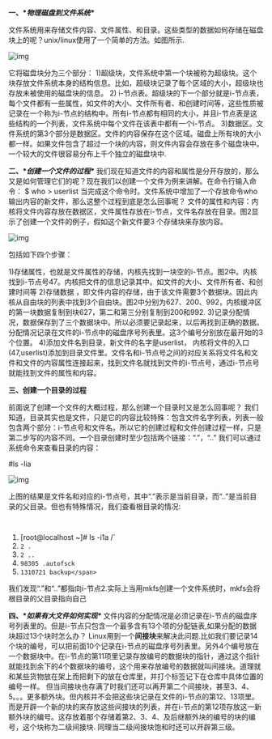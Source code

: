 **一、\**物理磁盘到文件系统\****

文件系统用来存储文件内容、文件属性、和目录。这些类型的数据如何存储在磁盘块上的呢？unix/linux使用了一个简单的方法。如图所示.

![img](https://img-blog.csdn.net/20140402154057750)

它将磁盘块分为三个部分：
1)超级块，文件系统中第一个块被称为超级块。这个块存放文件系统本身的结构信息。比如，超级块记录了每个区域的大小，超级块也存放未被使用的磁盘块的信息。
2) i-节点表。超级块的下一个部分就是i-节点表，每个文件都有一些属性，如文件的大小、文件所有者、和创建时间等，这些性质被记录在一个称为i-节点的结构中。所有i-节点都有相同的大小，并且i-节点表是这些结构的一个列表，文件系统中每个文件在该表中都有一个i-节点。
3)数据区。文件系统的第3个部分是数据区。文件的内容保存在这个区域。磁盘上所有块的大小都一样。如果文件包含了超过一个块的内容，则文件内容会存放在多个磁盘块中。一个较大的文件很容易分布上千个独立的磁盘块中.

**二、\**创建一个文件的过程\****
我们现在知道文件的内容和属性是分开存放的，那么又是如何管理它们的呢？现在我们以创建一个文件为例来讲解。在命令行输入命令：
$ who > userlist
当完成这个命令时。文件系统中增加了一个存放命令who输出内容的新文件，那么这整个过程到底是怎么回事呢？
文件的属性和内容：内核将文件内容存放在数据区，文件属性存放在i-节点，文件名存放在目录。图2显示了创建一个文件的例子，假如这个新文件要3 个存储块来存放内容。

![img](https://img-blog.csdn.net/20140403114044718)

包括如下四个步骤：

1)存储属性，也就是文件属性的存储，内核先找到一块空的i-节点。图2中。内核找到i-节点号47。内核把文件的信息记录其中。如文件的大小、文件所有者、和创建时间等
2)存储数据 ，即文件内容的存储，由于该文件需要3个数据块。因此内核从自由块的列表中找到3个自由块。图2中分别为627、200、992，内核缓冲区的第一块数据复制到块627，第二和第三分别复制到200和992.
3)记录分配情况，数据保存到了三个数据块中。所以必须要记录起来，以后再找到正确的数据。分配情况记录在文件的i-节点中的磁盘序号列表里。这3个编号分别放在最开始的3个位置。
4)添加文件名到目录，新文件的名字是userlist，  内核将文件的入口(47,userlist)添加到目录文件里。文件名和i-节点号之间的对应关系将文件名和文件和文件的内容属性连接起来，找到文件名就找到文件的i-节点号，通过i-节点号就能找到文件的属性和内容。

**三、创建一个目录的过程**

前面说了创建一个文件的大概过程，那么创建一个目录时又是怎么回事呢？
我们知道，目录其实也是文件，只是它的内容比较特殊：包含文件名字列表，列表一般包含两个部分：i-节点号和文件名。所以它的创建过程和文件创建过程一样，只是第二步写的内容不同。一个目录创建时至少包括两个链接：“.”，“..”
我们可以通过系统命令来查看目录的内容：

#ls -lia

  ![img](https://img-blog.csdn.net/20140403122939656)

上图的结果是文件名和对应的i-节点号，其中“.”表示是当前目录，而“..”是当前目录的父目录。但也有特殊情况，我们查看根目录的情况:

 

```html
 
```

1. [root@localhost ~]# ls -i1a /`
2. `2 .`
3. `2 ..`
4. `98305 .autofsck`
5. `1310721 backup</span>`

我们发现“.”和“..”都指向i-节点2.实际上当用mkfs创建一个文件系统时，mkfs会将根目录的父目录指向自己

 

**四、\**如果有大文件如何实现\****
文件内容的分配情况是必须记录在i-节点的磁盘序号列表里的。但是i-节点只包含一个最多含有13个项的分配链表,如果分配的数据块超过13个块时怎么办？
Linux用到一个**间接块**来解决此问题.比如我们要记录14个块的编号，可以把前面10个记录在i-节点的磁盘序号列表里。另外4个编号放在一个数据块中。在i-节点的第11项里记录存放编号的数据块的指针，通过这个指针就能找到余下的4个数据块的编号，这个用来存放编号的数据就叫间接块。道理就和某些货物放在架上而把剩下的放在仓库里，并打个标签记下在仓库中具体位置的编号一样。
但当间接块也存满了时我们还可以再开第二个间接块，甚至3、4、5。。。更多额外块。但内核并不会把这些块记录在文件的i-节点的第12、13项里。而是开辟一个新的块的来存放这些间接块的列表，并在i-节点的第12项存放这一新额外块的编号。这存放着那个存储着第2、3、4、及后继额外块的编号的块的编号，这个块称为二级间接块.
同理当二级间接块饱和时还可以开辟第三级。

